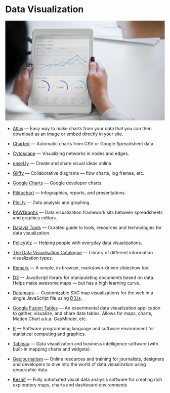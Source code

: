 # Data Visualization

![data-visualization](../../images/data-visualization.jpg)

- [Atlas](https://www.theatlas.com) — Easy way to make charts from your data that you can then download as an image or embed directly in your site.

- [Charted](https://www.charted.co) — Automatic charts from CSV or Google Spreadsheet data.

- [Cytoscape](http://cytoscape.org) — Visualizing networks in nodes and edges.

- [easel.ly](https://www.easel.ly) — Create and share visual ideas online.

- [Gliffy](https://www.gliffy.com) — Collaborative diagrams — flow charts, log frames, etc.

- [Google Charts](https://developers.google.com/chart) — Google developer charts.

- [Piktochart](https://piktochart.com) — Infographics, reports, and presentations.

- [Plot.ly](https://plot.ly) — Data analysis and graphing.

- [RAWGraphs](https://rawgraphs.io) — Data visualization framework sits between spreadsheets and graphics editors.

- [Dataviz Tools](https://dataviz.tools) — Curated guide to tools, resources and technologies for data visualization.

- [PolicyViz](https://policyviz.com) — Helping people with everyday data visualizations.

- [The Data Visualisation Catalogue](https://www.datavizcatalogue.com) — Library of different information visualization types.

- [Remark](https://github.com/gnab/remark) — A simple, in-browser, markdown-driven slideshow tool.

- [D3](https://d3js.org) — JavaScript library for manipulating documents based on data. Helps make awesome maps — but has a high learning curve.

- [Datamaps](https://datamaps.github.io) — Customizable SVG map visualizations for the web in a single JavaScript file using [D3.js](https://d3js.org).

- [Google Fusion Tables](https://sites.google.com/site/fusiontablestalks) — An experimental data visualization application to gather, visualize, and share data tables. Allows for maps, charts, Motion Chart a.k.a. GapMinder, etc.

- [R](https://r-project.org) — Software programming language and software environment for statistical computing and graphics.

- [Tableau](https://tableau.com) — Data visualization and business intelligence software (with built-in mapping charts and widgets).

- [Geojournalism](http://geojournalism.org) — Online resources and training for journalists, designers and developers to dive into the world of data visualization using geographic data.

- [Keshif](https://keshif.me) — Fully automated visual data analysis software for creating rich exploratory maps, charts and dashboard environments

